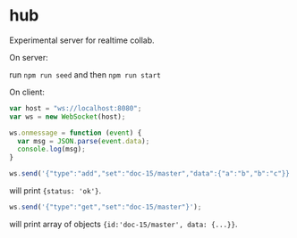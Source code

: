 # hub

Experimental server for realtime collab.

On server:

run ```npm run seed``` and then ```npm run start```

On client:

```js
var host = "ws://localhost:8080";
var ws = new WebSocket(host);

ws.onmessage = function (event) {
  var msg = JSON.parse(event.data);
  console.log(msg);
}

ws.send('{"type":"add","set":"doc-15/master","data":{"a":"b","b":"c"}}');
```

will print `{status: 'ok'}`.

```js
ws.send('{"type":"get","set":"doc-15/master"}');
```


will print array of objects `{id:'doc-15/master', data: {...}}`.